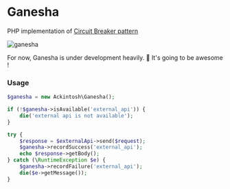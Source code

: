 # Ganesha

PHP implementation of [Circuit Breaker pattern](http://martinfowler.com/bliki/CircuitBreaker.html)

![ganesha](https://dl.dropboxusercontent.com/u/22083548/ganesha.png)

For now, Ganesha is under development heavily. :muscle:
It's going to be awesome !

### Usage

```php
$ganesha = new Ackintosh\Ganesha();

if (!$ganesha->isAvailable('external_api')) {
    die('external api is not available');
}

try {
    $response = $externalApi->send($request);
    $ganesha->recordSuccess('external_api');
    echo $response->getBody();
} catch (\RuntimeException $e) {
    $ganesha->recordFailure('external_api');
    die($e->getMessage());
}
```